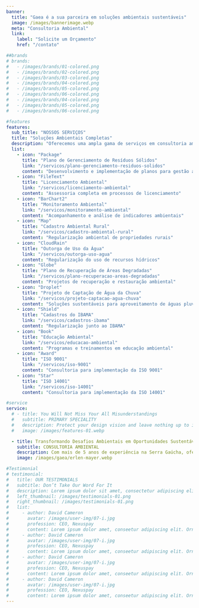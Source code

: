 ```yaml
---
banner:
  title: "Gaea é a sua parceira em soluções ambientais sustentáveis"
  image: /images/bannerimage.webp
  meta: "Consultoria Ambiental"
  link:
    label: "Solicite um Orçamento"
    href: "/contato"

##brands
# brands:
#   - /images/brands/01-colored.png
#   - /images/brands/02-colored.png
#   - /images/brands/03-colored.png
#   - /images/brands/04-colored.png
#   - /images/brands/05-colored.png
#   - /images/brands/06-colored.png
#   - /images/brands/04-colored.png
#   - /images/brands/05-colored.png
#   - /images/brands/06-colored.png

#features
features:
  sub_title: "NOSSOS SERVIÇOS"
  title: "Soluções Ambientais Completas"
  description: "Oferecemos uma ampla gama de serviços em consultoria ambiental para atender às necessidades do seu negócio"
  list:
    - icon: "Package"
      title: "Plano de Gerenciamento de Resíduos Sólidos"
      link: "/servicos/plano-gerenciamento-residuos-solidos"
      content: "Desenvolvimento e implementação de planos para gestão adequada de resíduos"
    - icon: "FileText"
      title: "Licenciamento Ambiental"
      link: "/servicos/licenciamento-ambiental"
      content: "Assessoria completa em processos de licenciamento"
    - icon: "BarChart2"
      title: "Monitoramento Ambiental"
      link: "/servicos/monitoramento-ambiental"
      content: "Acompanhamento e análise de indicadores ambientais"
    - icon: "Map"
      title: "Cadastro Ambiental Rural"
      link: "/servicos/cadastro-ambiental-rural"
      content: "Regularização ambiental de propriedades rurais"
    - icon: "CloudRain"
      title: "Outorga de Uso da Água"
      link: "/servicos/outorga-uso-agua"
      content: "Regularização do uso de recursos hídricos"
    - icon: "Globe"
      title: "Plano de Recuperação de Áreas Degradadas"
      link: "/servicos/plano-recuperacao-areas-degradadas"
      content: "Projetos de recuperação e restauração ambiental"
    - icon: "Droplet"
      title: "Projeto de Captação de Água da Chuva"
      link: "/servicos/projeto-captacao-agua-chuva"
      content: "Soluções sustentáveis para aproveitamento de águas pluviais"
    - icon: "Shield"
      title: "Cadastros do IBAMA"
      link: "/servicos/cadastros-ibama"
      content: "Regularização junto ao IBAMA"
    - icon: "Book"
      title: "Educação Ambiental"
      link: "/servicos/educacao-ambiental"
      content: "Programas e treinamentos em educação ambiental"
    - icon: "Award"
      title: "ISO 9001"
      link: "/servicos/iso-9001"
      content: "Consultoria para implementação da ISO 9001"
    - icon: "Star"
      title: "ISO 14001"
      link: "/servicos/iso-14001"
      content: "Consultoria para implementação da ISO 14001"

#service
service:
  # - title: You Will Not Miss Your All Misunderstandings
  #   subtitle: PRIMARY SPECIALITY
  #   description: Protect your design vision and leave nothing up to interpretation with interaction recipes. Quickly share and access all your team members interactions by using libraries, ensuring consistency throughout the.
  #   image: /images/features-01.webp

  - title: Transformando Desafios Ambientais em Oportunidades Sustentáveis
    subtitle: CONSULTORIA AMBIENTAL
    description: Com mais de 5 anos de experiência na Serra Gaúcha, oferecemos soluções personalizadas em consultoria ambiental. Do licenciamento à gestão ambiental completa, transformamos conhecimento técnico em resultados sustentáveis para o seu negócio.
    image: /images/gaea/erlen-mayer.webp

#Testimonial
# testimonial:
#   title: OUR TESTIMONIALS
#   subtitle: Don’t Take Our Word For It
#   description: Lorem ipsum dolor sit amet, consectetur adipiscing elit. Morbi egestas </br> Werat viverra id et aliquet. vulputate egestas sollicitudin.
#   left_thumbnail: /images/testimonials-01.png
#   right_thumbnail: /images/testimonials-01.png
#   list:
#     - author: David Cameron
#       avatar: /images/user-img/07-i.jpg
#       profession: CEO, Nexuspay
#       content: Lorem ipsum dolor amet, conseetur adipiscing elit. Ornare quam porta arcu congue felis volutpat. Vitae lectudbfs pellentesque vitae dolor
#     - author: David Cameron
#       avatar: /images/user-img/07-i.jpg
#       profession: CEO, Nexuspay
#       content: Lorem ipsum dolor amet, conseetur adipiscing elit. Ornare quam porta arcu congue felis volutpat. Vitae lectudbfs pellentesque vitae dolor
#     - author: David Cameron
#       avatar: /images/user-img/07-i.jpg
#       profession: CEO, Nexuspay
#       content: Lorem ipsum dolor amet, conseetur adipiscing elit. Ornare quam porta arcu congue felis volutpat. Vitae lectudbfs pellentesque vitae dolor
#     - author: David Cameron
#       avatar: /images/user-img/07-i.jpg
#       profession: CEO, Nexuspay
#       content: Lorem ipsum dolor amet, conseetur adipiscing elit. Ornare quam porta arcu congue felis volutpat. Vitae lectudbfs pellentesque vitae dolor
---
```


